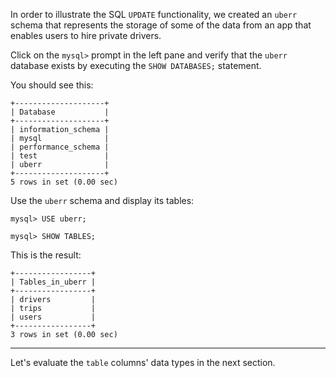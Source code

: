 In order to illustrate the SQL `UPDATE` functionality, we created an `uberr` schema that represents the storage of some of the data from an app that enables users to hire private drivers.

Click on the `mysql>` prompt in the left pane and verify that the `uberr` database exists by executing the `SHOW DATABASES;` statement. 

You should see this: 

```
+--------------------+
| Database           |
+--------------------+
| information_schema |
| mysql              |
| performance_schema |
| test               |
| uberr              |
+--------------------+
5 rows in set (0.00 sec)
```

Use the `uberr` schema and display its tables:

```
mysql> USE uberr;
```

```
mysql> SHOW TABLES;
```

This is the result:

```
+-----------------+ 
| Tables_in_uberr | 
+-----------------+ 
| drivers         |
| trips           |
| users           |
+-----------------+
3 rows in set (0.00 sec)
```

--- 
Let's evaluate the `table` columns' data types in the next section.